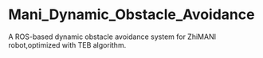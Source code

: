 # Mani_Dynamic_Obstacle_Avoidance
A ROS-based dynamic obstacle avoidance system for ZhiMANI robot,optimized with TEB algorithm.
